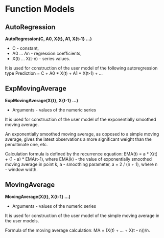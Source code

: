 # Function Models

## AutoRegression

**AutoRegression(C, A0, X{t}, A1, X{t-1} ...)**

* C - constant,
* A0 ... An - regression coefficients,
* X(t) ... X(t-n) - series values.

It is used for construction of the user model of the following autoregression type
Prediction = С + A0 * X(t) + A1 * X(t-1) + ...

## ExpMovingAverage

**ExpMovingAverage(X{t}, X{t-1} ...)**

* Arguments - values of the numeric series

It is used for construction of the user model of the exponentially smoothed moving average.

An exponentially smoothed moving average, as opposed to a simple moving average, gives the latest observations a more significant weight than the penultimate one, etc.

Calculation formula is defined by the recurrence equation: EMA(t) = a * X(t) + (1 - a) * EMA(t-1), where EMA(k) - the value of exponentially smoothed moving average in point k, a - smoothing parameter, a = 2 / (n + 1), where n - window width.

## MovingAverage

**MovingAverage(X{t}, X{t-1} ...)**

* Arguments - values of the numeric series

It is used for construction of the user model of the simple moving average in the user models.

Formula of the moving average calculation:
MA = (X(t) + ... + X(t - n))/n.
